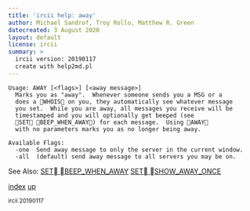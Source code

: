 ```yaml
---
title: 'ircii help: away'
author: Michael Sandrof, Troy Rollo, Matthew R. Green
datecreated: 3 August 2020
layout: default
license: ircii
summary: >
  ircii version: 20190117
  create with help2md.pl
---
```

```
Usage: AWAY [<flags>] [<away message>]
  Marks you as "away".  Whenever someone sends you a MSG or a
  does a WHOIS on you, they automatically see whatever message
  you set.  While you are away, all messages you receive will be
  timestamped and you will optionally get beeped (see
  SET BEEP_WHEN_AWAY) for each message.  Using AWAY
  with no parameters marks you as no longer being away.

Available Flags:
  -one  Send away message to only the server in the current window.
  -all  (default) send away message to all servers you may be on.

```
See Also:
  [SET BEEP_WHEN_AWAY](set/beep_when_away.html)
  [SET SHOW_AWAY_ONCE](set/show_away_once.html)

[index](index.html)
[up](..)

<small> ircii 20190117 </small>
